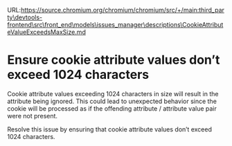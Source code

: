 URL:https://source.chromium.org/chromium/chromium/src/+/main:third_party\devtools-frontend\src\front_end\models\issues_manager\descriptions\CookieAttributeValueExceedsMaxSize.md
# Ensure cookie attribute values don’t exceed 1024 characters

Cookie attribute values exceeding 1024 characters in size will result in the attribute being ignored. This could lead to unexpected behavior since the cookie will be processed as if the offending attribute / attribute value pair were not present.

Resolve this issue by ensuring that cookie attribute values don’t exceed 1024 characters.